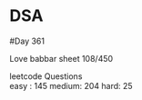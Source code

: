 # DSA

#Day 361

Love babbar sheet
    108/450
    
leetcode Questions   
easy : 145
medium: 204
hard: 25

 
